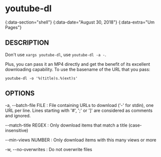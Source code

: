 # youtube-dl
{:data-section="shell"}
{:data-date="August 30, 2018"}
{:data-extra="Um Pages"}

## DESCRIPTION

Don't use `xargs youtube-dl`, use `youtube-dl -a -`.

Plus, you can pass it an MP4 directly and get the benefit of its excellent
downloading capability. To use the basename of the URL that you pass:

    youtube-dl -o '%(title)s.%(ext)s'

## OPTIONS

-a, --batch-file FILE
: File containing URLs to download ('-' for stdin), one URL per line.  Lines starting with '#', ';' or ']' are considered as comments and ignored.

--match-title REGEX
: Only download items that match a title (case-insensitive)

--min-views NUMBER
: Only download items with this many views or more

-w, --no-overwrites
: Do not overwrite files
